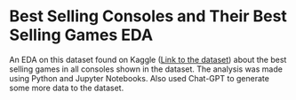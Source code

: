 # Best Selling Consoles and Their Best Selling Games EDA

An EDA on this dataset found on Kaggle ([Link to the dataset](https://www.kaggle.com/datasets/tayyarhussain/best-selling-consoles-and-their-best-selling-games)) about the best selling games in all consoles shown in the dataset. The analysis was made using Python and Jupyter Notebooks. Also used Chat-GPT to generate some more data to the dataset.
